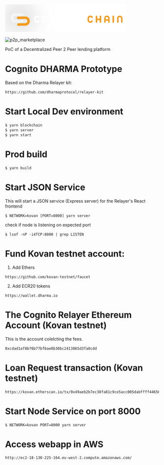 ![Dharma Relayer Kit](public/Logo-Horizontal.png)

![p2p_marketplace](public/)

PoC of a Decentralized Peer 2 Peer lending platform


# Cognito DHARMA Prototype
Based on the Dharma Relayer kit:
```
https://github.com/dharmaprotocol/relayer-kit
```
 
# Start Local Dev environment
```
$ yarn blockchain
$ yarn server
$ yarn start
```

# Prod build
```
$ yarn build
```

# Start JSON Service
This will start a JSON service (Express server) for the Relayer's React frontend
```
$ NETWORK=kovan [PORT=8000] yarn server
```

check if node is listening on expected port
```
$ lsof -nP -i4TCP:8000 | grep LISTEN
```

# Fund Kovan testnet account:

1. Add Ethers
```
https://github.com/kovan-testnet/faucet
```
2. Add ECR20 tokens
```
https://wallet.dharma.io
```


# The Cognito Relayer Ethereum Account (Kovan testnet)
This is the account colelcting the fees.
```
0xcdad1af8b76b77bf6ae0b30bc2413865d3fa0cdd
```


# Loan Request transaction (Kovan testnet)
```
https://kovan.etherscan.io/tx/0x49aeb2b7ec38fa81c9ce5acc005dabffff446566b0cbe4cc9a9ebd3e0fae9985
```


# Start Node Service on port 8000
```
$ NETWORK=kovan PORT=8000 yarn server
```

#  Access webapp in AWS
```
http://ec2-18-130-225-164.eu-west-2.compute.amazonaws.com/
```


